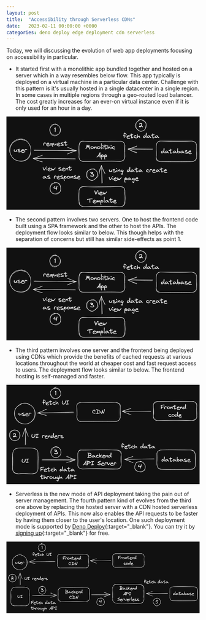 ```yaml
---
layout: post
title:  "Accessibility through Serverless CDNs"
date:   2023-02-11 00:00:00 +0000
categories: deno deploy edge deployment cdn serverless
---
```

Today, we will discussing the evolution of web app deployments focusing on accessibility in particular.

- It started first with a monolithic app bundled together and hosted on a server which in a way resembles below flow. This app typically is deployed on a virtual machine in a particular data center. Challenge with this pattern is it's usually hosted in a single datacenter in a single region. In some cases in multiple regions through a geo-routed load balancer. The cost greatly increases for an ever-on virtual instance even if it is only used for an hour in a day.

![Monolithic Deployment](assets/post_images/2023-02-11/monolithic-deployment.png)

- The second pattern involves two servers. One to host the frontend code built using a SPA framework and the other to host the APIs. The deployment flow looks similar to below. This though helps with the separation of concerns but still has similar side-effects as point 1.

![Frontend Backend Servers Deployment](assets/post_images/2023-02-11/frontend-backend-servers-deployment.png)

- The third pattern involves one server and the frontend being deployed using CDNs which provide the benefits of cached requests at various locations throughout the world at cheaper cost and fast request access to users. The deployment flow looks similar to below. The frontend hosting is self-managed and faster.

![Frontend CDN Deployment](assets/post_images/2023-02-11/frontend-cdn-deployment.png)

- Serverless is the new mode of API deployment taking the pain out of server management. The fourth pattern kind of evolves from the third one above by replacing the hosted server with a CDN hosted serverless deployment of APIs. This now also enables the API requests to be faster by having them closer to the user's location. One such deployment mode is supported by [Deno Deploy](https://deno.com/deploy){:target="_blank"}. You can try it by [signing up](https://deno.com/deploy/pricing){:target="_blank"} for free.

![Frontend Backend CDN Deployment](assets/post_images/2023-02-11/frontend-backend-cdn.png)
